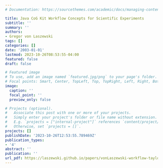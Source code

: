 ```yaml
---
# Documentation: https://sourcethemes.com/academic/docs/managing-content/

title: Java CoG Kit Workflow Concepts for Scientific Experiments
subtitle: ''
summary: ''
authors:
- Gregor von Laszewski
tags: []
categories: []
date: '2003-01-01'
lastmod: 2023-10-26T08:53:55-04:00
featured: false
draft: false

# Featured image
# To use, add an image named `featured.jpg/png` to your page's folder.
# Focal points: Smart, Center, TopLeft, Top, TopRight, Left, Right, BottomLeft, Bottom, BottomRight.
image:
  caption: ''
  focal_point: ''
  preview_only: false

# Projects (optional).
#   Associate this post with one or more of your projects.
#   Simply enter your project's folder or file name without extension.
#   E.g. `projects = ["internal-project"]` references `content/project/deep-learning/index.md`.
#   Otherwise, set `projects = []`.
projects: []
publishDate: '2023-10-26T12:53:55.789469Z'
publication_types:
- '4'
abstract: ''
publication: ''
url_pdf: https://laszewski.github.io/papers/vonLaszewski-workflow-taylor-anl.pdf
---
```

